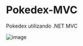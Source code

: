 # Pokedex-MVC
Pokedex utilizando .NET MVC

![image](https://github.com/user-attachments/assets/1b28395d-ba43-45ec-88ed-0a7b3f2eb60f)
